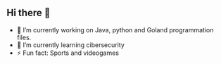 ## Hi there 👋


- 🔭 I’m currently working on Java, python and Goland programmation files.
- 🌱 I’m currently learning cibersecurity
- ⚡ Fun fact: Sports and videogames


<!--
**K-Giron/K-Giron** is a ✨ _special_ ✨ repository because its `README.md` (this file) appears on your GitHub profile.

Here are some ideas to get you started:

- 🔭 I’m currently working on ...
- 🌱 I’m currently learning ...
- 👯 I’m looking to collaborate on ...
- 🤔 I’m looking for help with ...
- 💬 Ask me about ...
- 📫 How to reach me: ...
- 😄 Pronouns: ...
- ⚡ Fun fact: ...
-->
